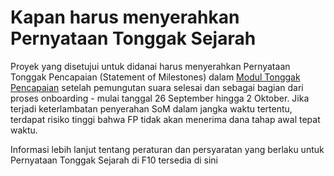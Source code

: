 # **Kapan harus menyerahkan Pernyataan Tonggak Sejarah**

Proyek yang disetujui untuk didanai harus menyerahkan Pernyataan Tonggak Pencapaian (Statement of Milestones) dalam [Modul Tonggak Pencapaian](https://milestones.projectcatalyst.io/) setelah pemungutan suara selesai dan sebagai bagian dari proses onboarding - mulai tanggal 26 September hingga 2 Oktober. Jika terjadi keterlambatan penyerahan SoM dalam jangka waktu tertentu, terdapat risiko tinggi bahwa FP tidak akan menerima dana tahap awal tepat waktu.

Informasi lebih lanjut tentang peraturan dan persyaratan yang berlaku untuk Pernyataan Tonggak Sejarah di F10 tersedia di sini

